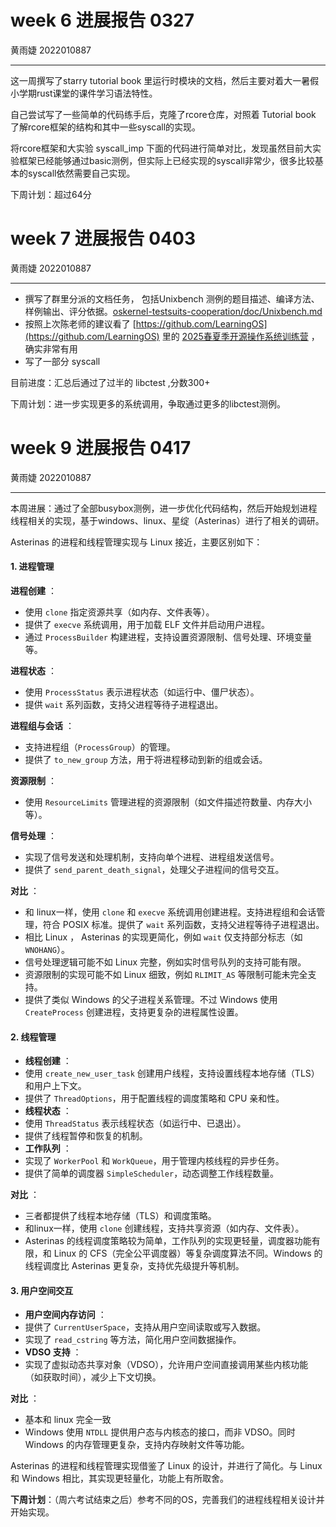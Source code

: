 # week 6 进展报告 0327

黄雨婕 2022010887

---

这一周撰写了starry tutorial book 里运行时模块的文档，然后主要对着大一暑假小学期rust课堂的课件学习语法特性。

自己尝试写了一些简单的代码练手后，克隆了rcore仓库，对照着 Tutorial book 了解rcore框架的结构和其中一些syscall的实现。

将rcore框架和大实验 syscall_imp 下面的代码进行简单对比，发现虽然目前大实验框架已经能够通过basic测例，但实际上已经实现的syscall非常少，很多比较基本的syscall依然需要自己实现。

下周计划：超过64分

# week 7 进展报告 0403

黄雨婕 2022010887

---

- 撰写了群里分派的文档任务， 包括Unixbench 测例的题目描述、编译方法、样例输出、评分依据。[oskernel-testsuits-cooperation/doc/Unixbench.md](https://github.com/oscomp/oskernel-testsuits-cooperation/blob/master/doc/Unixbench.md)
- 按照上次陈老师的建议看了 [https://github.com/LearningOS](https://github.com/LearningOS) 里的 [2025春夏季开源操作系统训练营](https://github.com/LearningOS/rust-based-os-comp2025/blob/main/2025-spring-summary.md) ，确实非常有用
- 写了一部分 syscall

目前进度：汇总后通过了过半的 libctest ,分数300+

下周计划：进一步实现更多的系统调用，争取通过更多的libctest测例。

# week 9 进展报告 0417

黄雨婕 2022010887

---

本周进展：通过了全部busybox测例，进一步优化代码结构，然后开始规划进程线程相关的实现，基于windows、linux、星绽（Asterinas）进行了相关的调研。

Asterinas 的进程和线程管理实现与 Linux 接近，主要区别如下：

#### **1. 进程管理**

**进程创建** ：

* 使用 `clone` 指定资源共享（如内存、文件表等）。
* 提供了 `execve` 系统调用，用于加载 ELF 文件并启动用户进程。
* 通过 `ProcessBuilder` 构建进程，支持设置资源限制、信号处理、环境变量等。

**进程状态** ：

* 使用 `ProcessStatus` 表示进程状态（如运行中、僵尸状态）。
* 提供 `wait` 系列函数，支持父进程等待子进程退出。

**进程组与会话** ：

* 支持进程组（`ProcessGroup`）的管理。
* 提供了 `to_new_group` 方法，用于将进程移动到新的组或会话。

**资源限制** ：

* 使用 `ResourceLimits` 管理进程的资源限制（如文件描述符数量、内存大小等）。

**信号处理** ：

* 实现了信号发送和处理机制，支持向单个进程、进程组发送信号。
* 提供了 `send_parent_death_signal`，处理父子进程间的信号交互。

**对比** ：

* 和 linux一样，使用 `clone` 和 `execve` 系统调用创建进程。支持进程组和会话管理，符合 POSIX 标准。提供了 `wait` 系列函数，支持父进程等待子进程退出。
* 相比 Linux ， Asterinas 的实现更简化，例如 `wait` 仅支持部分标志（如 `WNOHANG`）。
* 信号处理逻辑可能不如 Linux 完整，例如实时信号队列的支持可能有限。
* 资源限制的实现可能不如 Linux 细致，例如 `RLIMIT_AS` 等限制可能未完全支持。
* 提供了类似 Windows 的父子进程关系管理。不过 Windows 使用 `CreateProcess` 创建进程，支持更复杂的进程属性设置。

#### **2. 线程管理**

* **线程创建** ：
* 使用 `create_new_user_task` 创建用户线程，支持设置线程本地存储（TLS）和用户上下文。
* 提供了 `ThreadOptions`，用于配置线程的调度策略和 CPU 亲和性。
* **线程状态** ：
* 使用 `ThreadStatus` 表示线程状态（如运行中、已退出）。
* 提供了线程暂停和恢复的机制。
* **工作队列** ：
* 实现了 `WorkerPool` 和 `WorkQueue`，用于管理内核线程的异步任务。
* 提供了简单的调度器 `SimpleScheduler`，动态调整工作线程数量。

**对比** ：

* 三者都提供了线程本地存储（TLS）和调度策略。
* 和linux一样，使用 `clone` 创建线程，支持共享资源（如内存、文件表）。
* Asterinas 的线程调度策略较为简单，工作队列的实现更轻量，调度器功能有限，和 Linux 的 CFS（完全公平调度器）等复杂调度算法不同。Windows 的线程调度比 Asterinas 更复杂，支持优先级提升等机制。

#### **3. 用户空间交互**

* **用户空间内存访问** ：
* 提供了 `CurrentUserSpace`，支持从用户空间读取或写入数据。
* 实现了 `read_cstring` 等方法，简化用户空间数据操作。
* **VDSO 支持** ：
* 实现了虚拟动态共享对象（VDSO），允许用户空间直接调用某些内核功能（如获取时间），减少上下文切换。

**对比** ：

* 基本和 linux 完全一致
* Windows 使用 `NTDLL` 提供用户态与内核态的接口，而非 VDSO。同时Windows 的内存管理更复杂，支持内存映射文件等功能。

Asterinas 的进程和线程管理实现借鉴了 Linux 的设计，并进行了简化。与 Linux 和 Windows 相比，其实现更轻量化，功能上有所取舍。


**下周计划**：（周六考试结束之后）参考不同的OS，完善我们的进程线程相关设计并开始实现。
